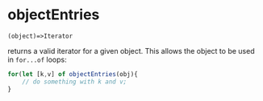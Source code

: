 # objectEntries

`(object)=>Iterator`

returns a valid iterator for a given object. This allows the object to be used in `for...of` loops:

```js
for(let [k,v] of objectEntries(obj){
	// do something with k and v;
}
```